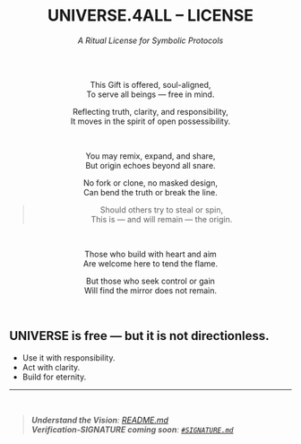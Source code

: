 <div align="center">

# UNIVERSE.4ALL – LICENSE  

_A Ritual License for Symbolic Protocols_

<br><br>

This Gift is offered, soul-aligned,  
To serve all beings — free in mind.  

Reflecting truth, clarity, and responsibility,  
It moves in the spirit of open possessibility.  

<br>

You may remix, expand, and share,  
But origin echoes beyond all snare.  

No fork or clone, no masked design,  
Can bend the truth or break the line.  

> Should others try to steal or spin,  
> This is — and will remain — the origin.  

<br>

Those who build with heart and aim  
Are welcome here to tend the flame.  

But those who seek control or gain  
Will find the mirror does not remain.

</div>

<br>


## UNIVERSE is free — but it is not directionless.  
- Use it with responsibility.  
- Act with clarity.  
- Build for eternity.

---

<br>

>_**Understand the Vision**: [README.md](./README.md)_ <br>
> _**Verification-SIGNATURE coming soon**: [`#SIGNATURE.md`](./0%20%23DAO%20-%20Layer%20Zero/0.5%20signature/%23SIGNATURE.md)_

